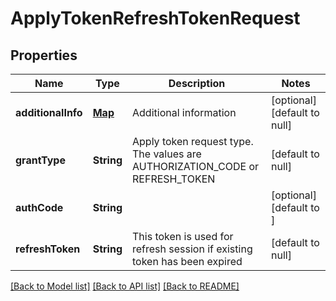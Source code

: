 # ApplyTokenRefreshTokenRequest
## Properties

| Name | Type | Description | Notes |
|------------ | ------------- | ------------- | -------------|
| **additionalInfo** | [**Map**](AnyType.md) | Additional information | [optional] [default to null] |
| **grantType** | **String** | Apply token request type. The values are AUTHORIZATION_CODE or REFRESH_TOKEN | [default to null] |
| **authCode** | **String** |  | [optional] [default to ] |
| **refreshToken** | **String** | This token is used for refresh session if existing token has been expired | [default to null] |

[[Back to Model list]](../README.md#documentation-for-models) [[Back to API list]](../README.md#documentation-for-api-endpoints) [[Back to README]](../README.md)

